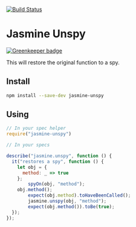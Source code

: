 [![Build Status](https://travis-ci.org/UziTech/jasmine-unspy.png)](https://travis-ci.org/UziTech/jasmine-unspy)
<!-- [![Windows Build Status](https://ci.appveyor.com/api/projects/status/9vlhm6tark45cyov?svg=true)](https://ci.appveyor.com/project/UziTech/jasmine-unspy) -->

# Jasmine Unspy

[![Greenkeeper badge](https://badges.greenkeeper.io/UziTech/jasmine-unspy.svg)](https://greenkeeper.io/)

This will restore the original function to a spy.

## Install

```sh
npm install --save-dev jasmine-unspy
```

## Using

```js
// In your spec helper
require("jasmine-unspy")

// In your specs

describe("jasmine.unspy", function () {
  it("restores a spy", function () {
    let obj = {
      method: _ => true
    };
		spyOn(obj, "method");
    obj.method();
		expect(obj.method).toHaveBeenCalled();
		jasmine.unspy(obj, "method");
		expect(obj.method()).toBe(true);
  });
});
```
